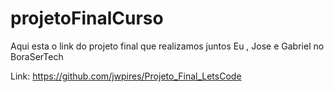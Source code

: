 # projetoFinalCurso
Aqui esta o link do projeto final que realizamos juntos Eu , Jose e Gabriel no BoraSerTech

Link: https://github.com/jwpires/Projeto_Final_LetsCode
